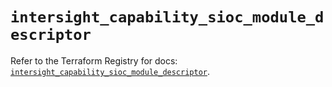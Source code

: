 # `intersight_capability_sioc_module_descriptor`

Refer to the Terraform Registry for docs: [`intersight_capability_sioc_module_descriptor`](https://registry.terraform.io/providers/ciscodevnet/intersight/1.0.71/docs/resources/capability_sioc_module_descriptor).
